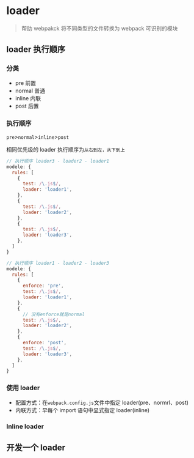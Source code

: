 # loader

> 帮助 webpakck 将不同类型的文件转换为 webpack 可识别的模块

## loader 执行顺序

### 分类

- pre 前置
- normal 普通
- inline 内联
- post 后置

### 执行顺序

`pre`>`normal`>`inline`>`post`

相同优先级的 loader 执行顺序为`从右到左，从下到上`

```js
// 执行顺序 loader3 - loader2 - loader1
modele: {
  rules: [
    {
      test: /\.js$/,
      loader: 'loader1',
    },
    {
      test: /\.js$/,
      loader: 'loader2',
    },
    {
      test: /\.js$/,
      loader: 'loader3',
    },
  ]
}
```

```js
// 执行顺序 loader1 - loader2 - loader3
modele: {
  rules: [
    {
      enforce: 'pre',
      test: /\.js$/,
      loader: 'loader1',
    },
    {
      // 没有enforce就是normal
      test: /\.js$/,
      loader: 'loader2',
    },
    {
      enforce: 'post',
      test: /\.js$/,
      loader: 'loader3',
    },
  ]
}
```

### 使用 loader

- 配置方式：在`webpack.config.js`文件中指定 loader(pre、normrl、post)
- 内联方式：早每个 import 语句中显式指定 loader(inline)

### lnline loader

## 开发一个 loader

 
 <git-talk/> 
 